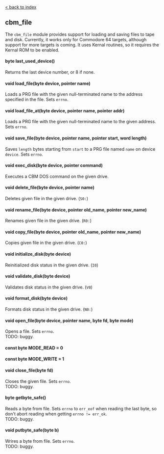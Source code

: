 [< back to index](../README.md)

## cbm_file

The `cbm_file` module provides support for loading and saving files to tape and disk.
Currently, it works only for Commodore 64 targets, although support for more targets is coming.
It uses Kernal routines, so it requires the Kernal ROM to be enabled.

#### byte last_used_device()

Returns the last device number, or 8 if none.

#### void load_file(byte device, pointer name)

Loads a PRG file with the given null-terminated name to the address specified in the file.
Sets `errno`.

#### void load_file_at(byte device, pointer name, pointer addr)

Loads a PRG file with the given null-terminated name to the given address.
Sets `errno`.

#### void save_file(byte device, pointer name, pointer start, word length)

Saves `length` bytes starting from `start` to a PRG file named `name` on device `device`.
Sets `errno`.

#### void exec_disk(byte device, pointer command)

Executes a CBM DOS command on the given drive.

#### void delete_file(byte device, pointer name)

Deletes given file in the given drive. (`S0:`)

#### void rename_file(byte device, pointer old_name, pointer new_name)

Renames given file in the given drive. (`R0:`)

#### void copy_file(byte device, pointer old_name, pointer new_name)

Copies given file in the given drive. (`C0:`)

#### void initialize_disk(byte device)

Reinitialized disk status in the given drive. (`I0`)

#### void validate_disk(byte device)

Validates disk status in the given drive. (`V0`)

#### void format_disk(byte device)

Formats disk status in the given drive. (`N0:`)

#### void open_file(byte device, pointer name, byte fd, byte mode)

Opens a file.
Sets `errno`.   
TODO: buggy.

#### const byte MODE_READ = 0
#### const byte MODE_WRITE = 1

#### void close_file(byte fd)

Closes the given file.
Sets `errno`.   
TODO: buggy.

#### byte getbyte_safe()

Reads a byte from file.
Sets `errno` to `err_eof` when reading the last byte, so don't abort reading when getting `errno != err_ok`.  
TODO: buggy.

#### void putbyte_safe(byte b)

Wrires a byte from file.
Sets `errno`.   
TODO: buggy.
